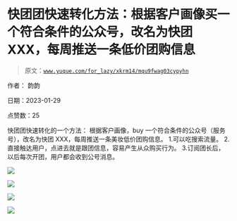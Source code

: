 # 快团团快速转化方法：根据客户画像买一个符合条件的公众号，改名为快团 XXX，每周推送一条低价团购信息

> 原文：[`www.yuque.com/for_lazy/xkrm14/mqu9fwag03cypyhn`](https://www.yuque.com/for_lazy/xkrm14/mqu9fwag03cypyhn)



作者： 韵韵 

日期：2023-01-29 

点赞数：25 

快团团快速转化的一个方法： 根据客户画像，buy 一个符合条件的公众号（服务号），改名为快团 XXX，每周推送一条美妆低价团购信息。 1.可以吃搜索流量。 2.直接触达用户，点进去就是跟团信息，容易产生从众购买行为。 3.订阅团长后，以后每次开团，用户都会收到公号消息。 

![](img/0c822d5b9b9b5717b8858af69459c21f.png) 

![](img/44949a30f73a9accef20a3d19a9fb1e1.png) 

![](img/bc70c8ebf99d47d3d2de651ddf9d0b0c.png) 

![](img/a6e6b23974a1d39d407844866b49e2ae.png) 

